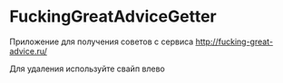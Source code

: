 # FuckingGreatAdviceGetter

Приложение для получения советов с сервиса http://fucking-great-advice.ru/

Для удаления используйте свайп влево
